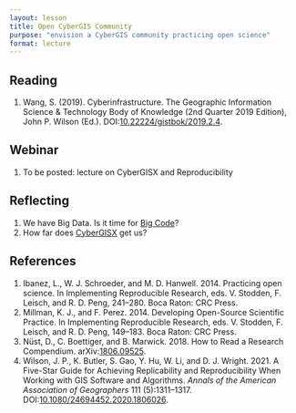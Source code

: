 ```yaml
---
layout: lesson
title: Open CyberGIS Community
purpose: "envision a CyberGIS community practicing open science"
format: lecture
---
```


## Reading

1. Wang, S. (2019). Cyberinfrastructure. The Geographic Information Science & Technology Body of Knowledge (2nd Quarter 2019 Edition), John P. Wilson (Ed.). DOI:[10.22224/gistbok/2019.2.4](https://doi.org/10.22224/gistbok/2019.2.4).

## Webinar

1. To be posted: lecture on CyberGISX and Reproducibility

## Reflecting

1. We have Big Data. Is it time for [Big Code](https://aag.secure-abstracts.com/AAG%20Annual%20Meeting%202021/sessions-gallery/27052)?
2. How far does [CyberGISX](https://cybergisxhub.cigi.illinois.edu/) get us?

## References

1. Ibanez, L., W. J. Schroeder, and M. D. Hanwell. 2014. Practicing open science. In Implementing Reproducible Research, eds. V. Stodden, F. Leisch, and R. D. Peng, 241–280. Boca Raton: CRC Press.
2. Millman, K. J., and F. Perez. 2014. Developing Open-Source Scientific Practice. In Implementing Reproducible Research, eds. V. Stodden, F. Leisch, and R. D. Peng, 149–183. Boca Raton: CRC Press.
3. Nüst, D., C. Boettiger, and B. Marwick. 2018. How to Read a Research Compendium. arXiv:[1806.09525](http://arxiv.org/abs/1806.09525).
4. Wilson, J. P., K. Butler, S. Gao, Y. Hu, W. Li, and D. J. Wright. 2021. A Five-Star Guide for Achieving Replicability and Reproducibility When Working with GIS Software and Algorithms. *Annals of the American Association of Geographers* 111 (5):1311–1317. DOI:[10.1080/24694452.2020.1806026](https://doi.org/10.1080/24694452.2020.1806026).
